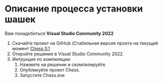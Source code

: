 # Описание процесса установки шашек
Вам понадобиться **Visual Studio Community 2022**
1. Скачайте проект на GitHub (Стабильная версия проета на текущий момент [Chess 0.1](https://github.com/DmitriySidyakin/Chess/tree/Chess-0.1-whithout-Computer-Player)
2. Откройте решение в Visual Studio Community 2022.
3. Интрукция по компиляции:
	1. Нажмите на решение и скомпилируйте.
	2. Опубликуйте проект Chess.
	3. Запустите Chess.exe
